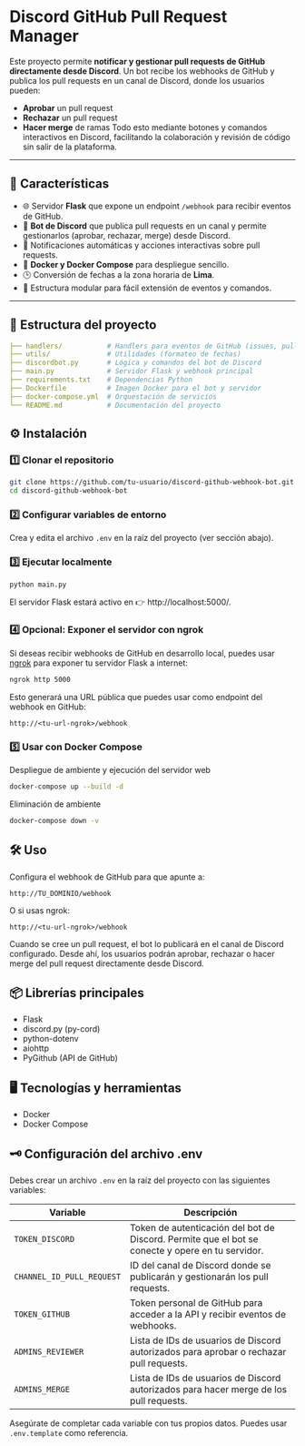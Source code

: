 
# Discord GitHub Pull Request Manager

Este proyecto permite **notificar y gestionar pull requests de GitHub directamente desde Discord**. Un bot recibe los webhooks de GitHub y publica los pull requests en un canal de Discord, donde los usuarios pueden:
- **Aprobar** un pull request
- **Rechazar** un pull request
- **Hacer merge** de ramas
Todo esto mediante botones y comandos interactivos en Discord, facilitando la colaboración y revisión de código sin salir de la plataforma.

---

## 🚀 Características

- 🌐 Servidor **Flask** que expone un endpoint `/webhook` para recibir eventos de GitHub.
- 🤖 **Bot de Discord** que publica pull requests en un canal y permite gestionarlos (aprobar, rechazar, merge) desde Discord.
- 🔔 Notificaciones automáticas y acciones interactivas sobre pull requests.
- 🐳 **Docker y Docker Compose** para despliegue sencillo.
- 🕒 Conversión de fechas a la zona horaria de **Lima**.
- 📂 Estructura modular para fácil extensión de eventos y comandos.

---

## 📂 Estructura del proyecto

```yaml
├── handlers/           # Handlers para eventos de GitHub (issues, pull_request)
├── utils/              # Utilidades (formateo de fechas)
├── discordbot.py       # Lógica y comandos del bot de Discord
├── main.py             # Servidor Flask y webhook principal
├── requirements.txt    # Dependencias Python
├── Dockerfile          # Imagen Docker para el bot y servidor
├── docker-compose.yml  # Orquestación de servicios
└── README.md           # Documentación del proyecto
```

## ⚙️ Instalación

### 1️⃣ Clonar el repositorio
```bash
git clone https://github.com/tu-usuario/discord-github-webhook-bot.git
cd discord-github-webhook-bot
```

### 2️⃣ Configurar variables de entorno
Crea y edita el archivo `.env` en la raíz del proyecto (ver sección abajo).

### 3️⃣ Ejecutar localmente
```bash
python main.py
```
El servidor Flask estará activo en 👉 http://localhost:5000/.

### 4️⃣ Opcional: Exponer el servidor con ngrok
Si deseas recibir webhooks de GitHub en desarrollo local, puedes usar [ngrok](https://ngrok.com/) para exponer tu servidor Flask a internet:
```bash
ngrok http 5000
```
Esto generará una URL pública que puedes usar como endpoint del webhook en GitHub:
```
http://<tu-url-ngrok>/webhook
```

### 5️⃣ Usar con Docker Compose
Despliegue de ambiente y ejecución del servidor web
```bash
docker-compose up --build -d
```
Eliminación de ambiente
```bash
docker-compose down -v
```

## 🛠️ Uso

Configura el webhook de GitHub para que apunte a:

```arduino
http://TU_DOMINIO/webhook
```
O si usas ngrok:

```arduino
http://<tu-url-ngrok>/webhook
```
Cuando se cree un pull request, el bot lo publicará en el canal de Discord configurado. Desde ahí, los usuarios podrán aprobar, rechazar o hacer merge del pull request directamente desde Discord.

##  📦 Librerías principales
* Flask
* discord.py (py-cord)
* python-dotenv
* aiohttp
* PyGithub (API de GitHub)

## 🖥️ Tecnologías y herramientas
* Docker
* Docker Compose

## 🗝️ Configuración del archivo .env


Debes crear un archivo `.env` en la raíz del proyecto con las siguientes variables:

| Variable                | Descripción                                                                 |
|-------------------------|-----------------------------------------------------------------------------|
| `TOKEN_DISCORD`      | Token de autenticación del bot de Discord. Permite que el bot se conecte y opere en tu servidor. |
| `CHANNEL_ID_PULL_REQUEST` | ID del canal de Discord donde se publicarán y gestionarán los pull requests. |
| `TOKEN_GITHUB`       | Token personal de GitHub para acceder a la API y recibir eventos de webhooks. |
| `ADMINS_REVIEWER`    | Lista de IDs de usuarios de Discord autorizados para aprobar o rechazar pull requests. |
| `ADMINS_MERGE`       | Lista de IDs de usuarios de Discord autorizados para hacer merge de los pull requests. |



Asegúrate de completar cada variable con tus propios datos. Puedes usar `.env.template` como referencia.